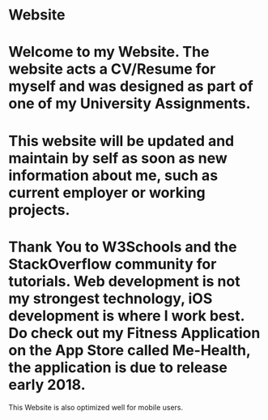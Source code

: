 # Website
 Welcome to my Website. The website acts a CV/Resume for myself and was designed as part of one of my University Assignments.
===============================================================
 This website will be updated and maintain by self as soon as new information about me, such as current employer or working projects.
===============================================================
 Thank You to W3Schools and the StackOverflow community for tutorials. Web development is not my strongest technology, iOS development is where I work best. Do check out my Fitness Application on the App Store called Me-Health, the application is due to release early 2018.
===============================================================
This Website is also optimized well for mobile users.
